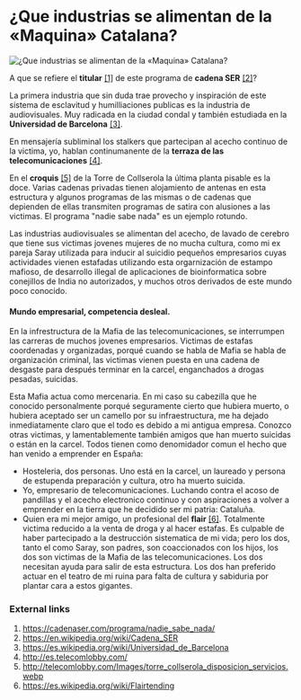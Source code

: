 # ¿Que industrias se alimentan de la «Maquina» Catalana?

![¿Que industrias se alimentan de la «Maquina» Catalana?](http://telecomlobby.com/Images/nadie_sabe_nada.webp)

A que se refiere el **titular** [[1]](https://cadenaser.com/programa/nadie_sabe_nada/) de este programa de **cadena SER** [[2]](https://en.wikipedia.org/wiki/Cadena_SER)? 

La primera industria que sin duda trae provecho y inspiración de este sistema de esclavitud y humilliaciones publicas es la industria de audiovisuales. Muy radicada en la ciudad condal y también estudiada en la **Universidad de Barcelona** [[3]](https://es.wikipedia.org/wiki/Universidad_de_Barcelona).

En mensajería subliminal los stalkers que partecipan al acecho continuo de la victima, yo, hablan continumanente de la **terraza de las telecomunicaciones** [[4]](http://es.telecomlobby.com/).

En  el **croquis** [[5]](http://telecomlobby.com/Images/torre_collserola_disposicion_servicios.webp) de la Torre de Collserola la última planta pisable es la doce. Varias cadenas privadas tienen alojamiento de antenas en esta estructura y algunos programas de las mismas o de cadenas que depienden de ellas transmiten programas de satira con alusiones a las victimas. El programa "nadie sabe nada" es un ejemplo rotundo.

Las industrias audiovisuales se alimentan del acecho, de lavado de cerebro que tiene sus victimas jovenes mujeres de no mucha cultura, como mi ex pareja Saray utilizada para inducir al suicidio pequeños empresarios cuyas actividades vienen estafadas utilizando esta orgarnización de estampo mafioso,  de desarrollo illegal de aplicaciones de bioinformatica sobre conejillos de India no autorizados, y muchos otros derivados de este mundo poco conocido. 

#### Mundo empresarial, competencia desleal.

En la infrestructura de la Mafia de las telecomunicaciones, se interrumpen las carreras de muchos jovenes empresarios. Victimas de estafas coordenadas y organizadas, porqué cuando se habla de Mafia se habla de organización criminal, las victimas vienen puesta en una cadena de desgaste para después terminar en la carcel, enganchados a drogas pesadas, suicidas.

Esta Mafia actua como mercenaria. En mi caso su cabezilla que he conocido personalmente porqué seguramente cierto que hubiera muerto, o hubiera aceptado ser un camello por su infraestructura, me ha dejado inmediatamente claro que el todo es debido a mi antigua empresa. Conozco otras victimas, y lamentablemente también amigos que han muerto suicidas o están en la carcel. Todos tienen como denomidador comun el hecho que han venido a emprender en España:

- Hosteleria, dos personas. Uno está en la carcel, un laureado y persona de estupenda preparación y cultura, otro ha muerto suicida.
- Yo, empresario de telecomunicaciones. Luchando contra el acoso de pandillas y el acecho electronico continuo y con aspiraciones a volver a emprender en la tierra que he decidido ser mi patria: Cataluña.
- Quien era mi mejor amigo, un profesional del **flair** [[6]](https://es.wikipedia.org/wiki/Flairtending). Totalmente victima reducido a la venta de droga y al hacer estafas. Es culpable de haber partecipado a la destrucción sistematica de mi vida; pero los dos, tanto el como Saray, son padres, son coaccionados con los hijos, los dos son victimas de la Mafia de las telecomunicaciones. Los dos necesitan ayuda para salir de esta estructura. Los dos han preferido actuar en el teatro de mi ruina para falta de cultura y sabiduria por plantar cara a estos gigantes.



### External links

1. https://cadenaser.com/programa/nadie_sabe_nada/
2. https://en.wikipedia.org/wiki/Cadena_SER
3. https://es.wikipedia.org/wiki/Universidad_de_Barcelona
4. http://es.telecomlobby.com/
5. http://telecomlobby.com/Images/torre_collserola_disposicion_servicios.webp
6. https://es.wikipedia.org/wiki/Flairtending

